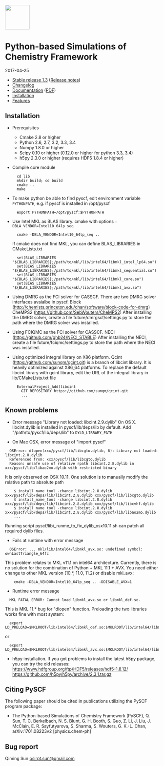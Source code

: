 <div align="left">
  <img src="https://github.com/sunqm/pyscf/blob/master/doc/logo/pyscf-logo.png" height="80px"/>
</div>

Python-based Simulations of Chemistry Framework
===============================================

2017-04-25

* [Stable release 1.3](https://github.com/sunqm/pyscf/releases/tag/v1.3) ([Release notes](https://github.com/sunqm/pyscf/blob/master/doc/whatsnew/1.3.rst))
* [Changelog](../master/CHANGELOG)
* [Documentation](http://www.pyscf.org) ([PDF](http://www.sunqm.net/pyscf/files/pdf/PySCF-1.1.pdf))
* [Installation](#installation)
* [Features](../master/FEATURES)


Installation
------------

* Prerequisites
    - Cmake 2.8 or higher
    - Python 2.6, 2.7, 3.2, 3.3, 3.4
    - Numpy 1.8.0 or higher
    - Scipy 0.10 or higher (0.12.0 or higher for python 3.3, 3.4)
    - h5py 2.3.0 or higher (requires HDF5 1.8.4 or higher)

* Compile core module

        cd lib
        mkdir build; cd build
        cmake ..
        make

* To make python be able to find pyscf, edit environment variable
  `PYTHONPATH`, e.g.  if pyscf is installed in /opt/pyscf

        export PYTHONPATH=/opt/pyscf:$PYTHONPATH

* Use Intel MKL as BLAS library.  cmake with options
  `-DBLA_VENDOR=Intel10_64lp_seq`

        cmake -DBLA_VENDOR=Intel10_64lp_seq ..

  If cmake does not find MKL, you can define BLAS_LIBRARIES in CMakeLists.txt

        set(BLAS_LIBRARIES "${BLAS_LIBRARIES};/path/to/mkl/lib/intel64/libmkl_intel_lp64.so")
        set(BLAS_LIBRARIES "${BLAS_LIBRARIES};/path/to/mkl/lib/intel64/libmkl_sequential.so")
        set(BLAS_LIBRARIES "${BLAS_LIBRARIES};/path/to/mkl/lib/intel64/libmkl_core.so")
        set(BLAS_LIBRARIES "${BLAS_LIBRARIES};/path/to/mkl/lib/intel64/libmkl_avx.so")

* Using DMRG as the FCI solver for CASSCF.  There are two DMRG solver
  interfaces avaialbe in pyscf.
      Block (http://chemists.princeton.edu/chan/software/block-code-for-dmrg)
      CheMPS2 (https://github.com/SebWouters/CheMPS2)
  After installing the DMRG solver, create a file future/dmrgscf/settings.py
  to store the path where the DMRG solver was installed.

* Using FCIQMC as the FCI solver for CASSCF.
      NECI (https://github.com/ghb24/NECI_STABLE)
  After installing the NECI, create a file future/fciqmc/settings.py
  to store the path where the NECI was installed.

* Using optimized integral library on X86 platform.  Qcint
  (https://github.com/sunqm/qcint.git) is a branch of libcint library.
  It is heavily optimized against X86_64 platforms.  To replace the
  default libcint library with qcint library, edit the URL of the
  integral library in lib/CMakeLists.txt file

        ExternalProject_Add(libcint
          GIT_REPOSITORY https://github.com/sunqm/qcint.git
          ...



Known problems
--------------

* Error message "Library not loaded: libcint.2.9.dylib" On OS X.
  libcint.dylib is installed in  pyscf/lib/deps/lib  by default.  Add
  "/path/to/pyscf/lib/deps/lib"  to  `DYLD_LIBRARY_PATH`

* On Mac OSX, error message of "import pyscf"
```
  OSError: dlopen(xxx/pyscf/lib/libcgto.dylib, 6): Library not loaded: libcint.2.8.dylib
  Referenced from: xxx/pyscf/lib/libcgto.dylib
  Reason: unsafe use of relative rpath libcint.2.8.dylib in xxx/pyscf/lib/libao2mo.dylib with restricted binary
```

  It is only observed on OSX 10.11.  One solution is to manually modify the relative path to absolute path

        $ install_name_tool -change libcint.2.8.dylib xxx/pyscf/lib/deps/lib/libcint.2.8.dylib xxx/pyscf/lib/libcgto.dylib
        $ install_name_tool -change libcint.2.8.dylib xxx/pyscf/lib/deps/lib/libcint.2.8.dylib xxx/pyscf/lib/libcvhf.dylib
        $ install_name_tool -change libcint.2.8.dylib xxx/pyscf/lib/deps/lib/libcint.2.8.dylib xxx/pyscf/lib/libao2mo.dylib
        ...

  Running script pyscf/lib/_runme_to_fix_dylib_osx10.11.sh  can patch
  all required dylib files.


* Fails at runtime with error message
```
  OSError: ... mkl/lib/intel64/libmkl_avx.so: undefined symbol: ownLastTriangle_64fc
```

  This problem relates to MKL v11.1 on intel64 architecture.  Currently,
  there is no solution for the combination of Python + MKL 11.1 + AVX.
  You need either change to other MKL version (10.*, 11.0, 11.2) or
  disable mkl_avx:

        cmake -DBLA_VENDOR=Intel10_64lp_seq .. -DDISABLE_AVX=1


* Runtime error message
```
  MKL FATAL ERROR: Cannot load libmkl_avx.so or libmkl_def.so.
```
  This is MKL 11.* bug for "dlopen" function.  Preloading the two libraries
  works fine with most system:

```
  export LD_PRELOAD=$MKLROOT/lib/intel64/libmkl_def.so:$MKLROOT/lib/intel64/libmkl_core.so
```

  or 

```
  export LD_PRELOAD=$MKLROOT/lib/intel64/libmkl_avx.so:$MKLROOT/lib/intel64/libmkl_core.so:$MKLROOT/lib/intel64/libmkl_sequential.so
```


* h5py installation.
  If you got problems to install the latest h5py package,  you can try
  the old releases:
  https://www.hdfgroup.org/ftp/HDF5/releases/hdf5-1.8.12/
  https://github.com/h5py/h5py/archive/2.3.1.tar.gz


Citing PySCF
------------

The following paper should be cited in publications utilizing the PySCF program package:

* The Python-based Simulations of Chemistry Framework (PySCF),
  Q. Sun, T. C. Berkelbach, N. S. Blunt, G. H. Booth, S.  Guo, Z. Li, J. Liu,
  J. McClain, E. R. Sayfutyarova, S. Sharma, S. Wouters, G. K.-L. Chan,
  arXiv:1701.08223v2 [physics.chem-ph]


Bug report
----------
Qiming Sun <osirpt.sun@gmail.com>

